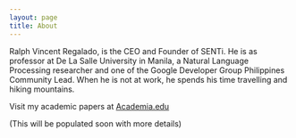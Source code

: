 ```yaml
---
layout: page
title: About
---
```


Ralph Vincent Regalado, is the CEO and Founder of SENTi. He is as professor at De La Salle University in Manila, a Natural Language Processing researcher and one of the Google Developer Group Philippines Community Lead. When he is not at work, he spends his time travelling and hiking mountains. 

Visit my academic papers at [Academia.edu](https://dlsu.academia.edu/RalphVincentRegalado) 

(This will be populated soon with more details)


